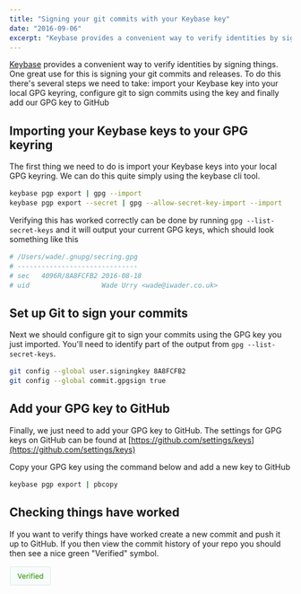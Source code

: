 ```yaml
---
title: "Signing your git commits with your Keybase key"
date: "2016-09-06"
excerpt: "Keybase provides a convenient way to verify identities by signing things. One great use for this is signing your git commits and releases. To do this there's several steps we need to take: import your Keybase key into your local GPG keyring, configure git to sign commits using the key and finally add our GPG key to GitHub"
---
```


[Keybase](https://keybase.io) provides a convenient way to verify identities by signing things. One great use for this is signing your git commits and releases. To do this there's several steps we need to take: import your Keybase key into your local GPG keyring, configure git to sign commits using the key and finally add our GPG key to GitHub

## Importing your Keybase keys to your GPG keyring

The first thing we need to do is import your Keybase keys into your local GPG keyring. We can do this quite simply using the keybase cli tool.

```sh
keybase pgp export | gpg --import
keybase pgp export --secret | gpg --allow-secret-key-import --import
```

Verifying this has worked correctly can be done by running `gpg --list-secret-keys` and it will output your current GPG keys, which should look something like this

```sh
# /Users/wade/.gnupg/secring.gpg
# ------------------------------
# sec   4096R/8A8FCFB2 2016-08-18
# uid                  Wade Urry <wade@iwader.co.uk>
```

## Set up Git to sign your commits

Next we should configure git to sign your commits using the GPG key you just imported. You'll need to identify part of the output from `gpg --list-secret-keys`.

```sh
git config --global user.signingkey 8A8FCFB2
git config --global commit.gpgsign true
```

## Add your GPG key to GitHub

Finally, we just need to add your GPG key to GitHub. The settings for GPG keys on GitHub can be found at [https://github.com/settings/keys](https://github.com/settings/keys)

Copy your GPG key using the command below and add a new key to GitHub

```sh
keybase pgp export | pbcopy
```

## Checking things have worked

If you want to verify things have worked create a new commit and push it up to GitHub. If you then view the commit history of your repo you should then see a nice green "Verified" symbol.

![github-verified-commit](images/github-verified-commit.png)
